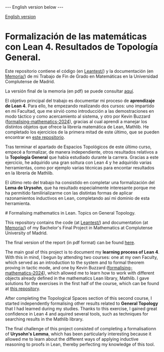 --- English version below ---

[English version](#english) 

# Formalización de las matemáticas con Lean 4. Resultados de Topología General.

Este repositorio contiene el código (en [Leantest/](https://github.com/pepamontero/tfg-topologia-lean4/tree/main/Leantest)) y la documentación (en [Memoria/](https://github.com/pepamontero/tfg-topologia-lean4/tree/main/Leantest)) de mi
Trabajo de Fin de Grado en Matemáticas en la Universidad Complutense de Madrid.

La versión final de la memoria (en pdf) se puede consultar [aquí](https://github.com/pepamontero/tfg-topologia-lean4/blob/main/Memoria/main.pdf).

El objetivo principal del trabajo es documentar mi proceso de **aprendizaje de Lean 4**.
Para ello, he empezando realizando dos cursos: uno impartido en mi Facultad, que me sirvió como introducción a las
demostraciones en modo táctico y como acercamiento al sistema,
y otro por Kevin Buzzard ([formalising-mathematics-2024](https://github.com/ImperialCollegeLondon/formalising-mathematics-2024/tree/main)),
gracias al cual aprendí a manejar los distintos objetos que ofrece la librería matemática de Lean, Mathlib.
He completado los ejercicios de la primera mitad de este último, que se pueden encontrar en [este repositorio]( https://github.com/pepamontero/Lean4-Buzzard-Exercises).

Tras terminar el apartado de Espacios Topológicos de este último curso, empecé a
formalizar, de manera independiente, otros resultados relativos a la **Topología General**
que había estudiado durante la carrera. Gracias a este ejercicio, he adquirido una gran soltura con Lean 4
y he adquirido varias herramientas, como por ejemplo varias técnicas para
encontar resultados en la librería de Mathlib.

El último reto del trabajo ha consistido en completar una formalización del **Lema de Urysohn**,
que ha resultado especialmente interesante porque me ha permitido familirializarme con
las distintas formas de aplicar razonamientos inductivos en Lean, completando así
mi dominio de esta herramienta.


<a name="english">
# Formalising mathematics in Lean. Topics on General Topology.
</a>

This repository contains the code (at [Leantest/](https://github.com/pepamontero/tfg-topologia-lean4/tree/main/Leantest)) and documentation (at [Memoria/](https://github.com/pepamontero/tfg-topologia-lean4/tree/main/Leantest))
of my Bachelor's Final Project in Mathematics at Complutense University of Madrid.

The final version of the report (in pdf format) can be found [here](https://github.com/pepamontero/tfg-topologia-lean4/blob/main/Memoria/main.pdf).

The main goal of this project is to document my **learning process of Lean 4**.
With this in mind, I begun by attending two courses:
one at my own Faculty, which served as an introduction to the system and to formal theorem proving in tactic mode,
and one by Kevin Buzzard ([formalising-mathematics-2024](https://github.com/ImperialCollegeLondon/formalising-mathematics-2024/tree/main)),
which allowed me to learn how to work with different objects already defined in the mathematics Lean library, Mathlib.
I gave solutions for the exercises in the first half of the course, which can be found at [this repository]( https://github.com/pepamontero/Lean4-Buzzard-Exercises).

After completing the Topological Spaces section of this second course, I started independently formalising 
other results related to **General Topology** that I had learned during my studies.
Thanks to this exercise, I gained great confidence in Lean 4 and aquired several tools,
such as techniques for searching results in the Mathlib library.

The final challenge of this project consisted of completing a formalisationn of **Urysohn's Lemma**,
which has been particularly interesting because it allowed me to learn about
the different ways of applying inductive reasoning to proofs in Lean, thereby
perfecting my knowledge of this tool.

